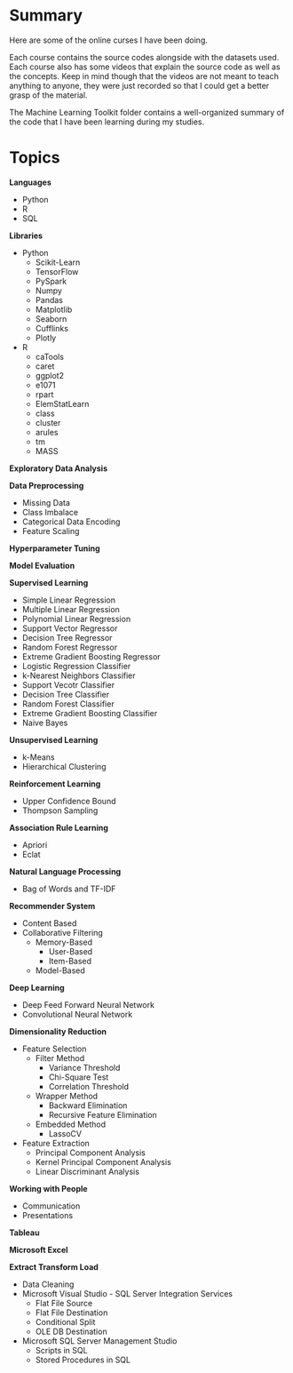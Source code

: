 # Summary

Here are some of the online curses I have been doing.

Each course contains the source codes alongside with the datasets used. Each course also has some videos that explain the source code as well as the concepts. Keep in mind though that the videos are not meant to teach anything to anyone, they were just recorded so that I could get a better grasp of the material.

The Machine Learning Toolkit folder contains a well-organized summary of the code that I have been learning during my studies.

# Topics

**Languages**
* Python
* R
* SQL

**Libraries**
* Python
	* Scikit-Learn
	* TensorFlow
	* PySpark
	* Numpy
	* Pandas
	* Matplotlib
	* Seaborn
	* Cufflinks
	* Plotly
* R
	* caTools
	* caret
	* ggplot2
	* e1071
	* rpart
	* ElemStatLearn
	* class
	* cluster
	* arules
	* tm
	* MASS

**Exploratory Data Analysis**

**Data Preprocessing**
* Missing Data
* Class Imbalace
* Categorical Data Encoding
* Feature Scaling

**Hyperparameter Tuning**

**Model Evaluation**

**Supervised Learning**
* Simple Linear Regression
* Multiple Linear Regression
* Polynomial Linear Regression
* Support Vector Regressor
* Decision Tree Regressor
* Random Forest Regressor
* Extreme Gradient Boosting Regressor
* Logistic Regression Classifier
* k-Nearest Neighbors Classifier
* Support Vecotr Classifier
* Decision Tree Classifier
* Random Forest Classifier
* Extreme Gradient Boosting Classifier
* Naive Bayes

**Unsupervised Learning**
* k-Means
* Hierarchical Clustering

**Reinforcement Learning**
* Upper Confidence Bound
* Thompson Sampling

**Association Rule Learning**
* Apriori
* Eclat

**Natural Language Processing**
* Bag of Words and TF-IDF

**Recommender System**
* Content Based
* Collaborative Filtering 
	* Memory-Based 
		* User-Based
		* Item-Based
	* Model-Based

**Deep Learning**
* Deep Feed Forward Neural Network
* Convolutional Neural Network

**Dimensionality Reduction**
* Feature Selection
	* Filter Method
		* Variance Threshold
		* Chi-Square Test
		* Correlation Threshold
	* Wrapper Method
		* Backward Elimination
		* Recursive Feature Elimination
	* Embedded Method
		* LassoCV
* Feature Extraction
	* Principal Component Analysis
	* Kernel Principal Component Analysis
	* Linear Discriminant Analysis
	
**Working with People**
* Communication
* Presentations

**Tableau**

**Microsoft Excel**

**Extract Transform Load**
* Data Cleaning
* Microsoft Visual Studio - SQL Server Integration Services
	* Flat File Source
	* Flat File Destination
	* Conditional Split
	* OLE DB Destination
* Microsoft SQL Server Management Studio
	* Scripts in SQL
	* Stored Procedures in SQL
